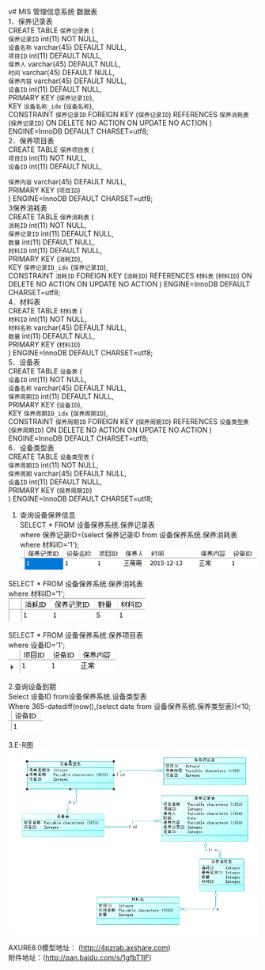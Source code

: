 v# MIS
管理信息系统
数据表<br/>
1．保养记录表</br>
CREATE TABLE `保养记录表` ( <br/>
  `保养记录ID` int(11) NOT NULL,<br/>
  `设备名称` varchar(45) DEFAULT NULL,<br/>
  `项目ID` int(11) DEFAULT NULL,<br/>
  `保养人` varchar(45) DEFAULT NULL,<br/>
  `时间` varchar(45) DEFAULT NULL,<br/>
  `保养内容` varchar(45) DEFAULT NULL,<br/>
  `设备ID` int(11) DEFAULT NULL,<br/>
  PRIMARY KEY (`保养记录ID`),<br/>
  KEY `设备名称_idx` (`设备名称`),<br/>
  CONSTRAINT `保养记录ID` FOREIGN KEY (`保养记录ID`) REFERENCES `保养消耗表` (`保养记录ID`) ON DELETE NO ACTION ON UPDATE NO ACTION
) ENGINE=InnoDB DEFAULT CHARSET=utf8;<br/>
2．保养项目表<br/>
 CREATE TABLE `保养项目表` (<br/>
  `项目ID` int(11) NOT NULL,<br/>
  `设备ID` int(11) DEFAULT NULL,<br/>

`保养内容` varchar(45) DEFAULT NULL,<br/>
  PRIMARY KEY (`项目ID`)<br/>
) ENGINE=InnoDB DEFAULT CHARSET=utf8;<br/>
3保养消耗表<br/>
CREATE TABLE `保养消耗表` (<br/>
  `消耗ID` int(11) NOT NULL,<br/>
  `保养记录ID` int(11) DEFAULT NULL,<br/>
  `数量` int(11) DEFAULT NULL,<br/>
  `材料ID` int(11) DEFAULT NULL,<br/>
  PRIMARY KEY (`消耗ID`),<br/>
  KEY `保养记录ID_idx` (`保养记录ID`),<br/>
  CONSTRAINT `消耗ID` FOREIGN KEY (`消耗ID`) REFERENCES `材料表` (`材料ID`) ON DELETE NO ACTION ON UPDATE NO ACTION
) ENGINE=InnoDB DEFAULT CHARSET=utf8;<br/>
4．材料表<br/>
CREATE TABLE `材料表` (<br/>
  `材料ID` int(11) NOT NULL,<br/>
  `材料名称` varchar(45) DEFAULT NULL,<br/>
  `数量` int(11) DEFAULT NULL,<br/>
  PRIMARY KEY (`材料ID`)<br/>
) ENGINE=InnoDB DEFAULT CHARSET=utf8;<br/>
5．设备表<br/>
CREATE TABLE `设备表` (<br/>
  `设备ID` int(11) NOT NULL,<br/>
  `设备名称` varchar(45) DEFAULT NULL,<br/>
  `保养周期ID` int(11) DEFAULT NULL,<br/>
  PRIMARY KEY (`设备ID`),<br/>
  KEY `保养周期ID_idx` (`保养周期ID`),<br/>
  CONSTRAINT `保养周期ID` FOREIGN KEY (`保养周期ID`) REFERENCES `设备类型表` (`保养周期ID`) ON DELETE NO ACTION ON UPDATE NO ACTION
) ENGINE=InnoDB DEFAULT CHARSET=utf8;<br/>
6．设备类型表<br/>
CREATE TABLE `设备类型表` (<br/>
  `保养周期ID` int(11) NOT NULL,<br/>
  `保养周期` varchar(45) DEFAULT NULL,<br/>
  `设备ID` int(11) DEFAULT NULL,<br/>
  PRIMARY KEY (`保养周期ID`)<br/>
) ENGINE=InnoDB DEFAULT CHARSET=utf8;<br/>
1.	查询设备保养信息<br/>
SELECT * FROM 设备保养系统.保养记录表<br/>
where 保养记录ID=(select 保养记录ID from 设备保养系统.保养消耗表<br/> 
where 材料ID='1');<br/>
![](/0.png)

SELECT * FROM 设备保养系统.保养消耗表<br/>
where 材料ID='1';<br/>
![](/1.png)

SELECT * FROM 设备保养系统.保养项目表<br/>
where 设备ID='1';<br/>
![](/2.png)

2.查询设备到期<br/>
Select 设备ID from设备保养系统.设备类型表<br/>
Where 365-datediff(now(),(select date from 设备保养系统.保养类型表))<10;<br/>
![](/3.jpg)

3.E-R图
![](/4.png)

AXURE8.0模型地址： (http://4pzrab.axshare.com)<br/>
附件地址：(http://pan.baidu.com/s/1gfbT1IF)

